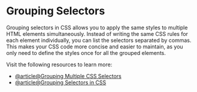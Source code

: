 # Grouping Selectors

Grouping selectors in CSS allows you to apply the same styles to multiple HTML elements simultaneously. Instead of writing the same CSS rules for each element individually, you can list the selectors separated by commas. This makes your CSS code more concise and easier to maintain, as you only need to define the styles once for all the grouped elements.

Visit the following resources to learn more:

- [@article@Grouping Multiple CSS Selectors](https://www.thoughtco.com/grouping-multiple-css-selectors-3467065)
- [@article@Grouping Selectors in CSS](https://www.tutorialspoint.com/grouping-selectors-in-css)